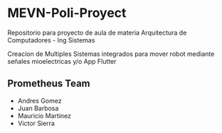 # MEVN-Poli-Proyect
Repositorio para proyecto de aula de materia Arquitectura de Computadores - Ing Sistemas

Creacion de Multiples Sistemas integrados para mover robot mediante señales mioelectricas y/o App Flutter


## Prometheus Team
- Andres Gomez
- Juan Barbosa
- Mauricio Martinez
- Victor Sierra

